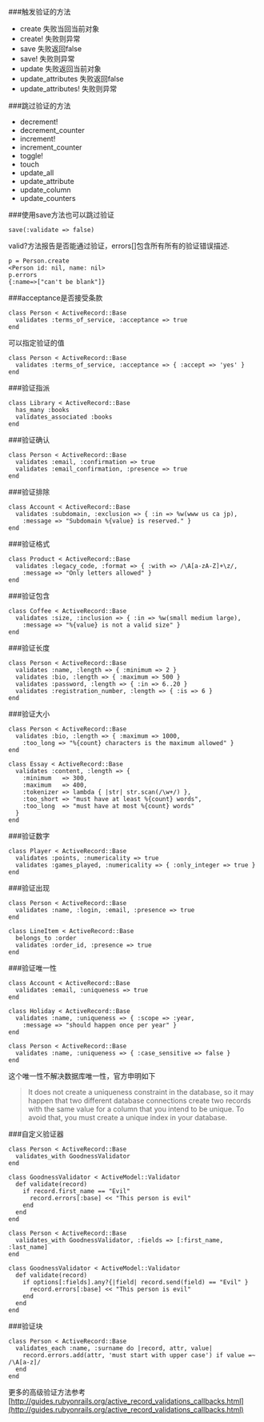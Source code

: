 ###触发验证的方法
* create 失败当回当前对象
* create! 失败则异常
* save 失败返回false
* save! 失败则异常
* update 失败返回当前对象
* update_attributes 失败返回false
* update_attributes! 失败则异常

###跳过验证的方法
* decrement!
* decrement_counter
* increment!
* increment_counter
* toggle!
* touch
* update_all
* update_attribute
* update_column
* update_counters

###使用save方法也可以跳过验证
```
save(:validate => false)
```

valid?方法报告是否能通过验证，errors[]包含所有所有的验证错误描述.  
```
p = Person.create
<Person id: nil, name: nil>
p.errors
{:name=>["can't be blank"]}
```

###acceptance是否接受条款
```
class Person < ActiveRecord::Base
  validates :terms_of_service, :acceptance => true
end
```
可以指定验证的值  
```
class Person < ActiveRecord::Base
  validates :terms_of_service, :acceptance => { :accept => 'yes' }
end
```

###验证指派
```
class Library < ActiveRecord::Base
  has_many :books
  validates_associated :books
end
```

###验证确认
```
class Person < ActiveRecord::Base
  validates :email, :confirmation => true
  validates :email_confirmation, :presence => true
end
```

###验证排除
```
class Account < ActiveRecord::Base
  validates :subdomain, :exclusion => { :in => %w(www us ca jp),
    :message => "Subdomain %{value} is reserved." }
end
```

###验证格式
```
class Product < ActiveRecord::Base
  validates :legacy_code, :format => { :with => /\A[a-zA-Z]+\z/,
    :message => "Only letters allowed" }
end
```

###验证包含
```
class Coffee < ActiveRecord::Base
  validates :size, :inclusion => { :in => %w(small medium large),
    :message => "%{value} is not a valid size" }
end
```

###验证长度
```
class Person < ActiveRecord::Base
  validates :name, :length => { :minimum => 2 }
  validates :bio, :length => { :maximum => 500 }
  validates :password, :length => { :in => 6..20 }
  validates :registration_number, :length => { :is => 6 }
end
```

###验证大小
```
class Person < ActiveRecord::Base
  validates :bio, :length => { :maximum => 1000,
    :too_long => "%{count} characters is the maximum allowed" }
end

class Essay < ActiveRecord::Base
  validates :content, :length => {
    :minimum   => 300,
    :maximum   => 400,
    :tokenizer => lambda { |str| str.scan(/\w+/) },
    :too_short => "must have at least %{count} words",
    :too_long  => "must have at most %{count} words"
  }
end
```

###验证数字
```
class Player < ActiveRecord::Base
  validates :points, :numericality => true
  validates :games_played, :numericality => { :only_integer => true }
end
```

###验证出现
```
class Person < ActiveRecord::Base
  validates :name, :login, :email, :presence => true
end

class LineItem < ActiveRecord::Base
  belongs_to :order
  validates :order_id, :presence => true
end
```

###验证唯一性
```
class Account < ActiveRecord::Base
  validates :email, :uniqueness => true
end

class Holiday < ActiveRecord::Base
  validates :name, :uniqueness => { :scope => :year,
    :message => "should happen once per year" }
end

class Person < ActiveRecord::Base
  validates :name, :uniqueness => { :case_sensitive => false }
end
```
这个唯一性不解决数据库唯一性，官方申明如下
>It does not create a uniqueness constraint in the database, so it may happen that two different database connections create two records with the same value for a column that you intend to be unique. To avoid that, you must create a unique index in your database.

###自定义验证器
```
class Person < ActiveRecord::Base
  validates_with GoodnessValidator
end
 
class GoodnessValidator < ActiveModel::Validator
  def validate(record)
    if record.first_name == "Evil"
      record.errors[:base] << "This person is evil"
    end
  end
end

class Person < ActiveRecord::Base
  validates_with GoodnessValidator, :fields => [:first_name, :last_name]
end
 
class GoodnessValidator < ActiveModel::Validator
  def validate(record)
    if options[:fields].any?{|field| record.send(field) == "Evil" }
      record.errors[:base] << "This person is evil"
    end
  end
end
```

###验证块
```
class Person < ActiveRecord::Base
  validates_each :name, :surname do |record, attr, value|
    record.errors.add(attr, 'must start with upper case') if value =~ /\A[a-z]/
  end
end
```

更多的高级验证方法参考[http://guides.rubyonrails.org/active_record_validations_callbacks.html](http://guides.rubyonrails.org/active_record_validations_callbacks.html)

